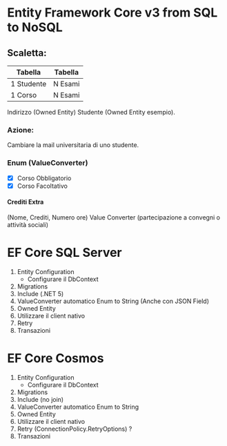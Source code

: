 # Entity Framework Core v3 from SQL to NoSQL

## Scaletta:

| Tabella | Tabella |
| - | - |
|1 Studente | N Esami |
|1 Corso | N Esami |

Indirizzo (Owned Entity)
Studente (Owned Entity esempio).

### Azione:
Cambiare la mail universitaria di uno studente.

### Enum (ValueConverter)
 - [x] Corso Obbligatorio
 - [x] Corso Facoltativo
 
#### Crediti Extra 
 (Nome, Crediti, Numero ore)
 Value Converter (partecipazione a convegni o attività sociali) 

# EF Core SQL Server
1. Entity Configuration
    * Configurare il DbContext
2. Migrations
3. Include (.NET 5)
4. ValueConverter automatico Enum to String (Anche con JSON Field)
5. Owned Entity
6. Utilizzare il client nativo 
7. Retry
8. Transazioni

# EF Core Cosmos
1. Entity Configuration
    * Configurare il DbContext
2. Migrations
3. Include (no join)
4. ValueConverter automatico Enum to String
5. Owned Entity
6. Utilizzare il client nativo 
7. Retry (ConnectionPolicy.RetryOptions) ?
8. Transazioni
